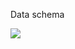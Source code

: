 Data schema
<body>
<img src = "![image](https://user-images.githubusercontent.com/84625375/197409427-3257c567-0068-43f0-93be-003592be8bd9.png)
">
 </body>
